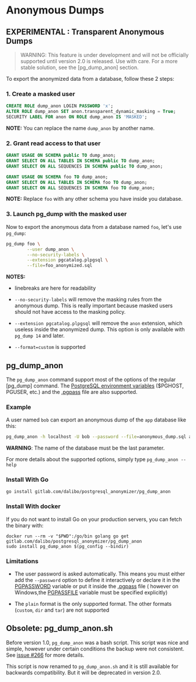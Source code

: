 Anonymous Dumps
===============================================================================


EXPERIMENTAL : Transparent Anonymous Dumps
------------------------------------------------------------------------------

> WARNING: This feature is under development and will not be officially
> supported until version 2.0 is released. Use with care. For a more stable
> solution, see the [pg_dump_anon] section.

To export the anonymized data from a database, follow these 2 steps:

### 1. Create a masked user

```sql
CREATE ROLE dump_anon LOGIN PASSWORD 'x';
ALTER ROLE dump_anon SET anon.transparent_dynamic_masking = True;
SECURITY LABEL FOR anon ON ROLE dump_anon IS 'MASKED';
```

__NOTE:__ You can replace the name `dump_anon` by another name.


### 2. Grant read access to that user

```sql
GRANT USAGE ON SCHEMA public TO dump_anon;
GRANT SELECT ON ALL TABLES IN SCHEMA public TO dump_anon;
GRANT SELECT ON ALL SEQUENCES IN SCHEMA public TO dump_anon;

GRANT USAGE ON SCHEMA foo TO dump_anon;
GRANT SELECT ON ALL TABLES IN SCHEMA foo TO dump_anon;
GRANT SELECT ON ALL SEQUENCES IN SCHEMA foo TO dump_anon;
```

__NOTE:__ Replace `foo` with any other schema you have inside you database.

### 3. Launch pg_dump with the masked user

Now to export the anonymous data from a database named `foo`, let's use
`pg_dump`:

```bash
pg_dump foo \
        --user dump_anon \
        --no-security-labels \
        --extension pgcatalog.plpgsql \
        --file=foo_anonymized.sql
```

__NOTES:__

* linebreaks are here for readability

* `--no-security-labels` will remove the masking rules from the anonymous dump.
  This is really important because masked users should not have access to the
  masking policy.

* `--extension pgcatalog.plpgsql` will remove the `anon` extension, which
  useless inside the anonymized dump. This option is only available with
  `pg_dump 14` and later.

* `--format=custom` is supported


pg_dump_anon
------------------------------------------------------------------------------

The `pg_dump_anon` command support most of the options of the regular [pg_dump]
command. The [PostgreSQL environment variables] ($PGHOST, PGUSER, etc.) and
the [.pgpass] file are also supported.

[PostgreSQL environment variables]: https://www.postgresql.org/docs/current/libpq-envars.html
[.pgpass]: https://www.postgresql.org/docs/current/libpq-pgpass.html


### Example

A user named `bob` can export an anonymous dump of the `app` database like
this:

```bash
pg_dump_anon -h localhost -U bob --password --file=anonymous_dump.sql app
```

**WARNING**: The name of the database must be the last parameter.

For more details about the supported options, simply type `pg_dump_anon --help`


### Install With Go

```console
go install gitlab.com/dalibo/postgresql_anonymizer/pg_dump_anon
```

### Install With docker

If you do not want to install Go on your production servers, you can fetch the
binary with:

```console
docker run --rm -v "$PWD":/go/bin golang go get gitlab.com/dalibo/postgresql_anonymizer/pg_dump_anon
sudo install pg_dump_anon $(pg_config --bindir)
```



### Limitations

* The user password is asked automatically. This means you must either add
  the `--password` option to define it interactively or declare it in the
  [PGPASSWORD] variable or put it inside the [.pgpass] file ( however on
  Windows,the [PGPASSFILE] variable must be specified explicitly)

* The `plain` format is the only supported format. The other formats (`custom`,
  `dir` and `tar`) are not supported


[PGPASSWORD]: https://www.postgresql.org/docs/current/libpq-envars.html
[PGPASSFILE]: https://www.postgresql.org/docs/current/libpq-envars.html


Obsolete: pg_dump_anon.sh
------------------------------------------------------------------------------

Before version 1.0, `pg_dump_anon` was a bash script. This script was nice and
simple, however under certain conditions the backup were not consistent. See
[issue #266] for more details.

[issue #266]: https://gitlab.com/dalibo/postgresql_anonymizer/-/issues/266

This script is now renamed to `pg_dump_anon.sh` and it is still available for
backwards compatibility. But it will be deprecated in version 2.0.
